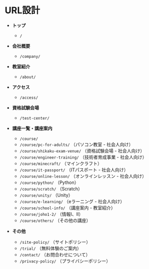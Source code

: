 # URL設計

- **トップ**
  - `/`

- **会社概要**
  - `/company/`

- **教室紹介**
  - `/about/`

- **アクセス**
  - `/access/`

- **資格試験会場**
  - `/test-center/`

- **講座一覧・講座案内**
  - `/course/`
  - `/course/pc-for-adults/` （パソコン教室 - 社会人向け）
  - `/course/shikaku-exam-venue/` （資格試験会場 - 社会人向け）
  - `/course/engineer-training/` （技術者育成事業 - 社会人向け）
  - `/course/minecraft/` （マインクラフト）
  - `/course/it-passport/` （ITパスポート - 社会人向け）
  - `/course/online-lesson/` （オンラインレッスン - 社会人向け）
  - `/course/python/` （Python）
  - `/course/scratch/` （Scratch）
  - `/course/unity/` （Unity）
  - `/course/e-learning/` （eラーニング - 社会人向け）
  - `/course/school-info/` （講座案内 - 教室紹介）
  - `/course/joho1-2/` （情報Ⅰ、Ⅱ）
  - `/course/others/` （その他の講座）

- **その他**
  - `/site-policy/` （サイトポリシー）
  - `/trial/` （無料体験のご案内）
  - `/contact/` （お問合わせについて）
  - `/privacy-policy/` （プライバシーポリシー）